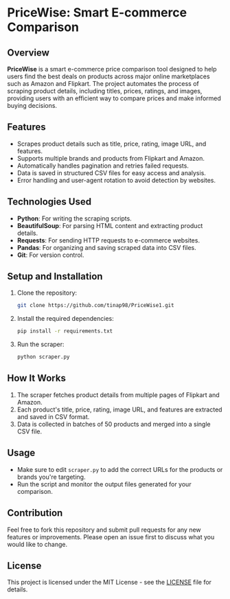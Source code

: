 # PriceWise: Smart E-commerce Comparison

## Overview

**PriceWise** is a smart e-commerce price comparison tool designed to help users find the best deals on products across major online marketplaces such as Amazon and Flipkart. The project automates the process of scraping product details, including titles, prices, ratings, and images, providing users with an efficient way to compare prices and make informed buying decisions.

## Features

- Scrapes product details such as title, price, rating, image URL, and features.
- Supports multiple brands and products from Flipkart and Amazon.
- Automatically handles pagination and retries failed requests.
- Data is saved in structured CSV files for easy access and analysis.
- Error handling and user-agent rotation to avoid detection by websites.
  
## Technologies Used

- **Python**: For writing the scraping scripts.
- **BeautifulSoup**: For parsing HTML content and extracting product details.
- **Requests**: For sending HTTP requests to e-commerce websites.
- **Pandas**: For organizing and saving scraped data into CSV files.
- **Git**: For version control.
  
## Setup and Installation

1. Clone the repository:
    ```bash
    git clone https://github.com/tinap98/PriceWise1.git
    ```
2. Install the required dependencies:
    ```bash
    pip install -r requirements.txt
    ```
3. Run the scraper:
    ```bash
    python scraper.py
    ```

## How It Works

1. The scraper fetches product details from multiple pages of Flipkart and Amazon.
2. Each product's title, price, rating, image URL, and features are extracted and saved in CSV format.
3. Data is collected in batches of 50 products and merged into a single CSV file.

## Usage

- Make sure to edit `scraper.py` to add the correct URLs for the products or brands you're targeting.
- Run the script and monitor the output files generated for your comparison.

## Contribution

Feel free to fork this repository and submit pull requests for any new features or improvements. Please open an issue first to discuss what you would like to change.

## License

This project is licensed under the MIT License - see the [LICENSE](LICENSE) file for details.
